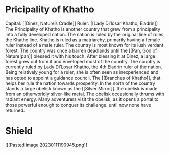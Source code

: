 # Pricipality of Khatho

Capital: [[Dinez, Nature’s Cradle]] Ruler: [[Lady Di’losar Khatho, Eladrin]]
The Principality of Khatho is another country that grew from a principality into a fully developed nation. The nation is ruled by the original line of rules, the Khatho line. Khatho is ruled as a matriarchy, primarily having a female ruler instead of a male ruler. The country is most known for its lush verdant forest. The country was once a barren deadlands until the [[Pan, God of Nature|pan]] blessed it with his touch. After blessing it at Dinez, a large forest grew out from it and enveloped most of the country.
The country is currently ruled by Lady Di’Losar Khatho, the 4th Eladrin ruler of the nation. Being relatively young for a ruler, she is often seen as inexperienced and has opted to appoint a guidance council, The [[Branches of Khatho]], that helps her rule the nation towards prosperity.
In the north of the country stands a large obelisk known as the [[Silver Mirror]]. the obelisk is made from an otherworldly silver-like metal. The obelisk occasionally thrums with radiant energy. Many adventurers visit the obelisk, as it opens a portal to those powerful enough to conquer its challenge. until now none have returned.

# Shield
![[Pasted image 20230111190945.png]]